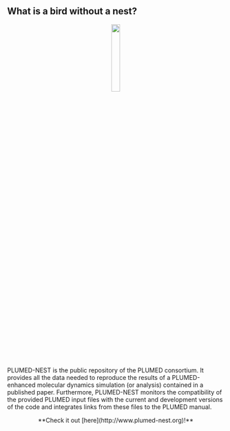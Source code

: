 What is a bird without a nest?
-----------------------------

<center><a href="https://www.plumed-nest.org"><img width="20%" src="nest.png"></a></center>

PLUMED-NEST is the public repository of the PLUMED consortium. It provides all the data needed to reproduce the results of a PLUMED-enhanced molecular dynamics simulation (or analysis) contained in a published paper. Furthermore, PLUMED-NEST monitors the compatibility of the provided PLUMED input files with the current and development versions of the code and integrates links from these files to the PLUMED manual.

<center>**Check it out [here](http://www.plumed-nest.org)!**</center>

